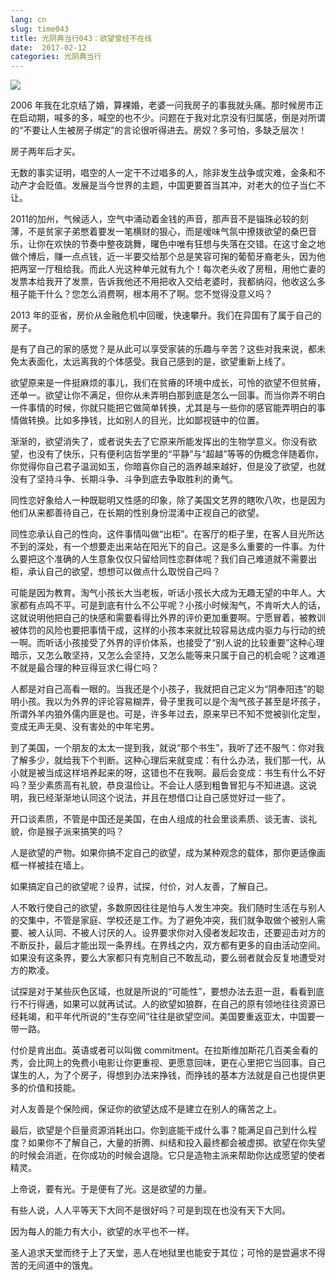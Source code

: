 ```yaml
---
lang: cn
slug: time043
title: 光阴典当行043：欲望曾经不在线
date:  2017-02-12
categories: 光阴典当行
---
```

![](http://oouh9u8nz.bkt.gdipper.com/time043.jpg)

2006 年我在北京结了婚，算裸婚，老婆一问我房子的事我就头痛。那时候房市正在启动期，喊多的多，喊空的也不少。问题在于我对北京没有归属感，倒是对所谓的“不要让人生被房子绑定”的言论很听得进去。房奴？多可怕，多缺乏层次！

房子两年后才买。

无数的事实证明，唱空的人一定干不过唱多的人，除非发生战争或灾难，金条和不动产才会贬值。发展是当今世界的主题，中国更要首当其冲，对老大的位子当仁不让。

2011的加州，气候适人，空气中涌动着金钱的声音，那声音不是锱珠必较的刻薄，不是贫家子弟憋着要发一笔横财的狠心，而是嗳味气氛中撩拨欲望的桑巴音乐，让你在欢快的节奏中整夜跳舞，曙色中唯有狂想与失落在交错。在这寸金之地做个博后，赚一点点钱，近一半要交给那个总是笑容可掬的葡萄牙裔老头，因为他把两室一厅租给我。而此人光这种单元就有九个！每次老头收了房租，用他亡妻的发票本给我开了发票，告诉我他还不用把收入交给老婆时，我都纳闷，他收这么多租子能干什么？您怎么消费啊，根本用不了啊。您不觉得没意义吗？

2013 年的亚省，房价从金融危机中回暖，快速攀升。我们在异国有了属于自己的房子。

是有了自己的家的感觉？是从此可以享受家装的乐趣与辛苦？这些对我来说，都未免太表面化，太远离我的个体感受。我自己感到的是，欲望重新上线了。

欲望原来是一件挺麻烦的事儿，我们在贫瘠的环境中成长，可怜的欲望不但贫瘠，还单一。欲望让你不满足，但你从未弄明白那到底是怎么一回事。而当你弄不明白一件事情的时候，你就只能把它做简单转换，尤其是与一些你的感官能弄明白的事情做转换。比如多挣钱，比如别人的目光，比如鄙视链中的位置。

渐渐的，欲望消失了，或者说失去了它原来所能发挥出的生物学意义。你没有欲望，也没有了快乐，只有便利店哲学里的“平静”与“超越”等等的伪概念伴随着你，你觉得你自己君子温润如玉，你暗喜你自己的涵养越来越好，但是没了欲望，也就没有了坚持斗争、长期斗争、斗争到底去争取胜利的勇气。

同性恋好象给人一种既聪明又性感的印象，除了美国文艺界的瞎吹八吹，也是因为他们从来都善待自己，在长期的性别身份混淆中正视自己的欲望。

同性恋承认自己的性向，这件事情叫做“出柜”。在客厅的柜子里，在客人目光所达不到的深处，有一个想要走出来站在阳光下的自己。这是多么重要的一件事。为什么要把这个准确的人生意象仅仅只留给同性恋群体呢？我们自己难道就不需要出柜，承认自己的欲望，想想可以做点什么取悦自己吗？

可能是因为教育。淘气小孩长大当老板，听话小孩长大成为无趣无望的中年人。大家都有点鸣不平。可是到底有什么不公平呢？小孩小时候淘气，不肯听大人的话，这就说明他把自己的快感和需要看得比外界的评价更加重要啊。宁愿冒着，被教训被体罚的风险也要把事情干成，这样的小孩本来就比较容易达成内驱力与行动的统一啊。而听话小孩接受了外界的评价体系，也接受了“别人说的比较重要”这种心理暗示，又怎么敢坚持，又怎么会坚持，又怎么能等来只属于自己的机会呢？这难道不就是最合理的种豆得豆求仁得仁吗？

人都是对自己高看一眼的。当我还是个小孩子，我就把自己定义为“阴奉阳违”的聪明小孩。我以为外界的评论容易糊弄，骨子里我可以是个淘气孩子甚至是坏孩子，所谓外羊内狼外儒内匪是也。可是，许多年过去，原来早已不知不觉被驯化定型，变成无声无臭、没有害处的中年宅男。

到了美国，一个朋友的太太一提到我，就说“那个书生”，我听了还不服气：你对我了解多少，就给我下个判断。这种心理后来就变成：有什么办法，我们那一代，从小就是被当成这样培养起来的呀，这错也不在我啊。最后会变成：书生有什么不好吗？至少素质高有礼貌，恭良温俭让。不会让人感到粗鲁冒犯与不知进退。这说明，我已经渐渐地认同这个说法，并且在想借口让自己感觉好过一些了。

开口谈素质，不管是中国还是美国，在由人组成的社会里谈素质、谈无害、谈礼貌，你是猴子派来搞笑的吗？

人是欲望的产物。如果你搞不定自己的欲望，成为某种观念的载体，那你更适像画框一样被挂在墙上。

如果搞定自己的欲望呢？设界，试探，付价，对人友善，了解自己。

人不敢行使自己的欲望，多数原因往往是怕与人发生冲突。我们随时生活在与别人的交集中，不管是家庭、学校还是工作。为了避免冲突，我们就争取做个被别人需要、被人认同、不被人讨厌的人。设界要求你对入侵者发起攻击，还要迎击对方的不断反扑，最后才能出现一条界线。在界线之内，双方都有更多的自由活动空间。如果没有这条界，要么大家都只有克制自己不敢乱动，要么弱者就会反复地遭受对方的欺凌。

试探是对于某些灰色区域，也就是所说的“可能性”，要想办法去逛一逛，看看到底行不行得通，如果可以就再试试。人的欲望如狼群，在自己的原有领地往往资源已经耗竭，和平年代所说的“生存空间”往往是欲望空间。美国要重返亚太，中国要一带一路。

付价是肯出血。英语或者可以叫做 commitment。在拉斯维加斯花几百美金看的秀，会比网上的免费小电影让你更重视、更愿意回味，更在心里把它当回事。自己谋生的人，为了个房子，得想到办法来挣钱，而挣钱的基本方法就是自己也提供更多的价值和技能。

对人友善是个保险阀，保证你的欲望达成不是建立在别人的痛苦之上。

最后，欲望是个巨量资源消耗出口。你到底能干成什么事？能满足自己到什么程度？如果你不了解自己，大量的折腾、纠结和投入最终都会被虚掷。欲望在你失望的时候会消逝，在你成功的时候会退隐。它只是造物主派来帮助你达成愿望的使者精灵。

上帝说，要有光。于是便有了光。这是欲望的力量。

有些人说，人人平等天下大同不是很好吗？可是到现在也没有天下大同。

因为每人的能力有大小，欲望的水平也不一样。

圣人追求天堂而终于上了天堂，恶人在地狱里也能安于其位；可怜的是尝遍求不得苦的无间道中的饿鬼。



